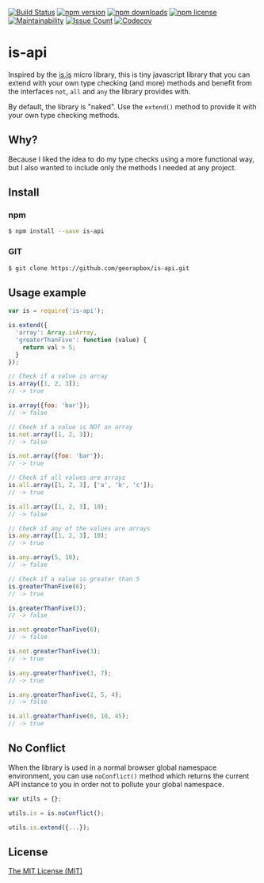 [![Build Status](https://travis-ci.com/georapbox/is-api.svg?branch=master)](https://travis-ci.com/georapbox/is-api)
[![npm version](https://img.shields.io/npm/v/is-api.svg)](http://badge.fury.io/js/is-api)
[![npm downloads](https://img.shields.io/npm/dt/is-api.svg)](http://badge.fury.io/js/is-api)
[![npm license](https://img.shields.io/npm/l/is-api.svg)](http://badge.fury.io/js/is-api)
[![Maintainability](https://api.codeclimate.com/v1/badges/128b396dd2c5ddeec986/maintainability)](https://codeclimate.com/github/georapbox/is-api/maintainability)
[![Issue Count](https://codeclimate.com/github/georapbox/is-api/badges/issue_count.svg)](https://codeclimate.com/github/georapbox/is-api)
[![Codecov](https://img.shields.io/codecov/c/github/georapbox/is-api/master.svg)](https://codecov.io/gh/georapbox/is-api)

# is-api

Inspired by the [is.js](http://is.js.org/) micro library, this is tiny javascript library that you can extend with your own type checking (and more) methods and benefit from the interfaces `not`, `all` and `any` the library provides with.

By default, the library is "naked". Use the `extend()` method to provide it with your own type checking methods.

## Why?

Because I liked the idea to do my type checks using a more functional way, but I also wanted to include only the methods I needed at any project.

## Install

### npm

```sh
$ npm install --save is-api
```

### GIT

```sh
$ git clone https://github.com/georapbox/is-api.git
```

## Usage example
```js
var is = require('is-api');

is.extend({
  'array': Array.isArray,
  'greaterThanFive': function (value) {
    return val > 5;
  }
});

// Check if a value is array
is.array([1, 2, 3]);
// -> true

is.array({foo: 'bar'});
// -> false

// Check if a value is NOT an array
is.not.array([1, 2, 3]);
// -> false

is.not.array({foo: 'bar'});
// -> true

// Check if all values are arrays
is.all.array([1, 2, 3], ['a', 'b', 'c']);
// -> true

is.all.array([1, 2, 3], 10);
// -> false

// Check if any of the values are arrays
is.any.array([1, 2, 3], 10);
// -> true

is.any.array(5, 10);
// -> false

// Check if a value is greater than 5
is.greaterThanFive(6);
// -> true

is.greaterThanFive(3);
// -> false

is.not.greaterThanFive(6);
// -> false

is.not.greaterThanFive(3);
// -> true

is.any.greaterThanFive(3, 7);
// -> true

is.any.greaterThanFive(2, 5, 4);
// -> false

is.all.greaterThanFive(6, 10, 45);
// -> true
```

## No Conflict

When the library is used in a normal browser global namespace environment, you can use `noConflict()` method which returns the current API instance to you in order not to pollute your global namespace.

```js
var utils = {};

utils.is = is.noConflict();

utils.is.extend({...});
```

## License

[The MIT License (MIT)](https://georapbox.mit-license.org/@2017)
